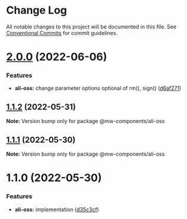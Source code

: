# Change Log

All notable changes to this project will be documented in this file.
See [Conventional Commits](https://conventionalcommits.org) for commit guidelines.

# [2.0.0](https://github.com/waitingsong/midway-components/compare/@mw-components/ali-oss@1.1.2...@mw-components/ali-oss@2.0.0) (2022-06-06)


### Features

* **ali-oss:** change parameter options optional of rm(), sign() ([d6af271](https://github.com/waitingsong/midway-components/commit/d6af271deaa0f02e81702313d678c061b75728fd))





## [1.1.2](https://github.com/waitingsong/midway-components/compare/@mw-components/ali-oss@1.1.1...@mw-components/ali-oss@1.1.2) (2022-05-31)

**Note:** Version bump only for package @mw-components/ali-oss





## [1.1.1](https://github.com/waitingsong/midway-components/compare/@mw-components/ali-oss@1.1.0...@mw-components/ali-oss@1.1.1) (2022-05-30)

**Note:** Version bump only for package @mw-components/ali-oss





# 1.1.0 (2022-05-30)


### Features

* **ali-oss:** implementation ([d35c3cf](https://github.com/waitingsong/midway-components/commit/d35c3cf74b3f9ad44bd70fa877c63aa692ad5fd3))
